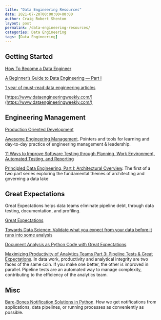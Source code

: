 ```yaml
---
title: "Data Engineering Resources"
date: 2021-07-20T00:00:00+00:00
author: Craig Robert Shenton
layout: post
permalink: /data-engineering-resources/
categories: Data Engineering
tags: [Data Engineering]
---
```


## Getting Started

[How To Become a Data Engineer](https://github.com/adilkhash/Data-Engineering-HowTo)

[A Beginner’s Guide to Data Engineering — Part I](https://medium.com/@rchang/a-beginners-guide-to-data-engineering-part-i-4227c5c457d7)

[1 year of must-read data engineering articles](https://www.reddit.com/r/dataengineering/comments/p3kpq9/1_year_of_mustread_articles/)

[https://www.dataengineeringweekly.com/](https://www.dataengineeringweekly.com/)

## Engineering Management

[Production Oriented Development](https://paulosman.me/2019/12/30/production-oriented-development/)

[Awesome Engineering Management](https://github.com/ixaxaar/awesome-engineering-management). Pointers and tools for learning and day-to-day practice of engineering management & leadership. 

[11 Ways to Improve Software Testing through Planning, Work Environment, Automated Testing, and Reporting](https://www.altexsoft.com/blog/engineering/software-testing-qa-best-practices/)

[Principled Data Engineering, Part I: Architectural Overview](https://medium.com/ssense-tech/principled-data-engineering-part-i-architectural-overview-6d4bdf89b657). The first of a two part series exploring the fundamental themes of architecting and governing a data lake

## Great Expectations
Great Expectations helps data teams eliminate pipeline debt, through data testing, documentation, and profiling.

[Great Expectations](https://greatexpectations.io/)

[Towards Data Science: Validate what you expect from your data before it runs into some analysis](https://towardsdatascience.com/great-expectations-ef9059f04995)

[Document Analysis as Python Code with Great Expectations](https://changhsinlee.com/python-great-expectations/)

[Maximizing Productivity of Analytics Teams Part 3: Pipeline Tests & Great Expectations](https://greatexpectations.io/blog/maximizing-productivity-of-analytics-teams-pt3/). In data work, productivity and analytical integrity are two faces of the same coin. If you make one better, the other is improved in parallel. Pipeline tests are an automated way to manage complexity, contributing to the efficiency of the analytics team.

## Misc

[Bare-Bones Notification Solutions in Python](https://medium.com/ssense-tech/bare-bones-notification-solutions-in-python-21d2c10f5387). How we get notifications from applications, data pipelines, or running processes as conveniently as possible.
